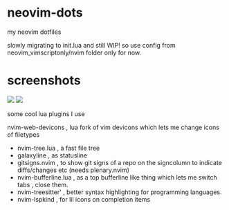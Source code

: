 # neovim-dots
my neovim dotfiles 

slowly migrating to init.lua and still WIP! so use config from neovim_vimscriptonly/nvim folder only for now.

# screenshots

<img src ="https://raw.githubusercontent.com/siduck76/personal-backup/master/rice%20flex/nvimRice1.png">
<img src ="https://raw.githubusercontent.com/siduck76/personal-backup/master/rice%20flex/nvimRice2.png">

some cool lua plugins I use 

nvim-web-devicons , lua fork of vim devicons which lets me change icons of filetypes

- nvim-tree.lua , a fast file tree 
- galaxyline , as statusline 
- gitsigns.nvim , to show git signs of a repo on the signcolumn to indicate diffs/changes etc  (needs plenary.nvim)
- nvim-bufferline.lua , as a top bufferline like thing which lets me switch tabs , close them.
- nvim-treesitter' , better syntax highlighting for programming languages.
- nvim-lspkind , for lil icons on completion items

